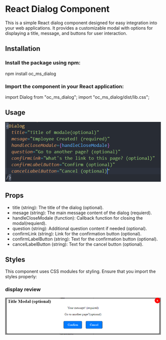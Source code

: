 # React Dialog Component

This is a simple React dialog component designed for easy integration into your web applications. It provides a customizable modal with options for displaying a title, message, and buttons for user interaction.

## Installation

### Install the package using npm:

npm install oc_ms_dialog

### Import the component in your React application:

import Dialog from "oc_ms_dialog";
import "oc_ms_dialog/dist/lib.css";

## Usage

![usage de compenent](https://github.com/SoavaManal/dialogLib/blob/main/assets_readme/code.PNG)

## Props

- title (string): The title of the dialog (optional).
- mesage (string): The main message content of the dialog (requierd).
- handleCloseModale (function): Callback function for closing the modal(requierd).
- question (string): Additional question content if needed (optional).
- confirmLink (string): Link for the confirmation button (optional).
- confirmLabelButton (string): Text for the confirmation button (optional).
- cancelLabelButton (string): Text for the cancel button (optional).

## Styles

This component uses CSS modules for styling. Ensure that you import the styles properly:

### display review

![display modal](https://github.com/SoavaManal/dialogLib/blob/main/assets_readme/Modal.PNG)
